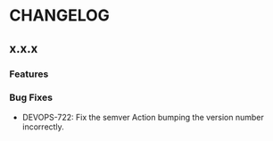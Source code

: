 # CHANGELOG

## x.x.x

### Features

### Bug Fixes

- DEVOPS-722: Fix the semver Action bumping the version number incorrectly.

